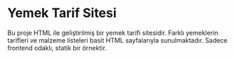 # Yemek Tarif Sitesi

Bu proje HTML ile geliştirilmiş bir yemek tarifi sitesidir. Farklı yemeklerin tarifleri ve malzeme listeleri basit HTML sayfalarıyla sunulmaktadır. Sadece frontend odaklı, statik bir örnektir.
